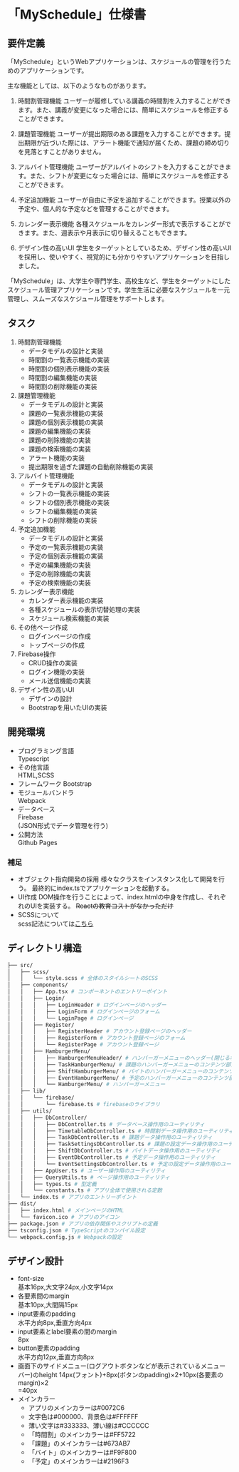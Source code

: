 # 「MySchedule」仕様書
## 要件定義
「MySchedule」というWebアプリケーションは、スケジュールの管理を行うためのアプリケーションです。

主な機能としては、以下のようなものがあります。

1. 時間割管理機能
ユーザーが履修している講義の時間割を入力することができます。また、講義が変更になった場合には、簡単にスケジュールを修正することができます。

1. 課題管理機能
ユーザーが提出期限のある課題を入力することができます。提出期限が近づいた際には、アラート機能で通知が届くため、課題の締め切りを見落とすことがありません。

1. アルバイト管理機能
ユーザーがアルバイトのシフトを入力することができます。また、シフトが変更になった場合には、簡単にスケジュールを修正することができます。

1. 予定追加機能
ユーザーが自由に予定を追加することができます。授業以外の予定や、個人的な予定などを管理することができます。

1. カレンダー表示機能
各種スケジュールをカレンダー形式で表示することができます。また、週表示や月表示に切り替えることもできます。

1. デザイン性の高いUI
学生をターゲットとしているため、デザイン性の高いUIを採用し、使いやすく、視覚的にも分かりやすいアプリケーションを目指しました。

「MySchedule」は、大学生や専門学生、高校生など、学生をターゲットにしたスケジュール管理アプリケーションです。学生生活に必要なスケジュールを一元管理し、スムーズなスケジュール管理をサポートします。

## タスク
1. 時間割管理機能
    - データモデルの設計と実装
    - 時間割の一覧表示機能の実装
    - 時間割の個別表示機能の実装
    - 時間割の編集機能の実装
    - 時間割の削除機能の実装
2. 課題管理機能
    - データモデルの設計と実装
    - 課題の一覧表示機能の実装
    - 課題の個別表示機能の実装
    - 課題の編集機能の実装
    - 課題の削除機能の実装
    - 課題の検索機能の実装
    - アラート機能の実装
    - 提出期限を過ぎた課題の自動削除機能の実装
3. アルバイト管理機能
    - データモデルの設計と実装
    - シフトの一覧表示機能の実装
    - シフトの個別表示機能の実装
    - シフトの編集機能の実装
    - シフトの削除機能の実装
4. 予定追加機能
    - データモデルの設計と実装
    - 予定の一覧表示機能の実装
    - 予定の個別表示機能の実装
    - 予定の編集機能の実装
    - 予定の削除機能の実装
    - 予定の検索機能の実装
5. カレンダー表示機能
    - カレンダー表示機能の実装
    - 各種スケジュールの表示切替処理の実装
    - スケジュール検索機能の実装
6. その他ページ作成
    - ログインページの作成
    - トップページの作成
7. Firebase操作
    - CRUD操作の実装
    - ログイン機能の実装
    - メール送信機能の実装
8. デザイン性の高いUI
    - デザインの設計
    - Bootstrapを用いたUIの実装

## 開発環境
- プログラミング言語  
    Typescript
- その他言語  
    HTML,SCSS
- フレームワーク
    Bootstrap
- モジュールバンドラ  
    Webpack
- データベース  
    Firebase  
    (JSON形式でデータ管理を行う)
- 公開方法  
    Github Pages

### 補足
- オブジェクト指向開発の採用
    様々なクラスをインスタンス化して開発を行う。
    最終的にindex.tsでアプリケーションを起動する。
- UI作成
    DOM操作を行うことによって、index.htmlの中身を作成し、それぞれのUIを実装する。
    ~~Reactの教育コストがなかっただけ~~
- SCSSについて  
scss記法については[こちら](https://webst8.com/blog/sass-scss/#SCSS)

## ディレクトリ構造
```bash
├── src/
│   ├── scss/
│   │   └── style.scss # 全体のスタイルシートのSCSS
│   ├── components/
│   │   ├── App.tsx # コンポーネントのエントリーポイント
│   │   ├── Login/
│   │   │   ├── LoginHeader # ログインページのヘッダー
│   │   │   ├── LoginForm # ログインページのフォーム
│   │   │   └── LoginPage # ログインページ
│   │   ├── Register/
│   │   │   ├── RegisterHeader # アカウント登録ページのヘッダー
│   │   │   ├── RegisterForm # アカウント登録ページのフォーム
│   │   │   └── RegisterPage # アカウント登録ページ
│   │   ├── HamburgerMenu/
│   │   │   ├── HamburgerMenuHeader/ # ハンバーガーメニューのヘッダー(閉じるボタンとログアウトボタン)
│   │   │   ├── TaskHamburgerMenu/ # 課題のハンバーガーメニューのコンテンツ部分
│   │   │   ├── ShiftHamburgerMenu/ # バイトのハンバーガーメニューのコンテンツ部分
│   │   │   ├── EventHamburgerMenu/ # 予定のハンバーガーメニューのコンテンツ部分
│   │   │   └── HamburgerMenu/ # ハンバーガーメニュー
│   ├── lib/
│   │   └── firebase/
│   │       └── firebase.ts # firebaseのライブラリ
│   ├── utils/
│   │   ├── DbController/
│   │   │   ├── DbController.ts # データベース操作用のユーティリティ
│   │   │   ├── TimetableDbController.ts # 時間割データ操作用のユーティリティ
│   │   │   ├── TaskDbController.ts # 課題データ操作用のユーティリティ
│   │   │   ├── TaskSettingsDbController.ts # 課題の設定データ操作用のユーティリティ
│   │   │   ├── ShiftDbController.ts # バイトデータ操作用のユーティリティ
│   │   │   ├── EventDbController.ts # 予定データ操作用のユーティリティ
│   │   │   └── EventSettingsDbController.ts # 予定の設定データ操作用のユーティリティ
│   │   ├── AppUser.ts # ユーザー操作用のユーティリティ
│   │   ├── QueryUtils.ts # ページ操作用のユーティリティ
│   │   ├── types.ts # 型定義
│   │   └── constants.ts # アプリ全体で使用される定数
│   └── index.ts # アプリのエントリーポイント
├── dist/
│   ├── index.html # メインページのHTML
│   └── favicon.ico # アプリのアイコン
├── package.json # アプリの依存関係やスクリプトの定義
├── tsconfig.json # TypeScriptのコンパイル設定
└── webpack.config.js # Webpackの設定
```

## デザイン設計
- font-size  
    基本16px,大文字24px,小文字14px
- 各要素間のmargin  
    基本10px,大間隔15px
- input要素のpadding  
    水平方向8px,垂直方向4px
- input要素とlabel要素の間のmargin  
    8px
- button要素のpadding  
    水平方向12px,垂直方向8px
- 画面下のサイドメニュー(ログアウトボタンなどが表示されているメニューバー)のheight
    14px(フォント)+8px(ボタンのpadding)×2+10px(各要素のmargin)×2  
    =40px
- メインカラー
    - アプリのメインカラーは#0072C6
    - 文字色は#000000、背景色は#FFFFFF
    - 薄い文字は#333333、薄い線は#CCCCCC
    - 「時間割」のメインカラーは#FF5722
    - 「課題」のメインカラーは#673AB7
    - 「バイト」のメインカラーは#F9F800
    - 「予定」のメインカラーは#2196F3